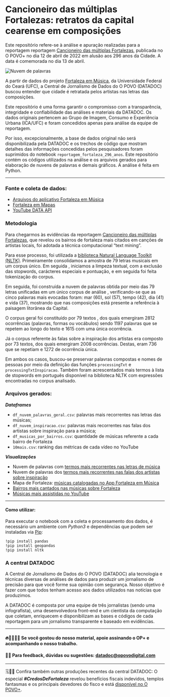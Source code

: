 # Cancioneiro das múltiplas Fortalezas: retratos da capital cearense em composições

Este repositório refere-se à análise e apuração realizadas para a reportagem reportagem [Cancioneiro das múltiplas Fortalezas](https://mais.opovo.com.br/reportagens-especiais/2022/04/12/as-multiplas-fortalezas-expressas-em-cancoes.html), publicada no O POVO+ no dia 12 de abril de 2022 em alusão aos 296 anos da Cidade. A data é comemorada no dia 13 de abril.

![Nuvem de palavras](https://user-images.githubusercontent.com/43644247/163463584-cac74999-3d82-430c-91b4-9bcab9df6952.png)

A partir de dados do projeto [Fortaleza em Música](https://play.google.com/store/apps/details?id=com.ufc.fortalezaemmusica&gl=US), da Universidade Federal do Ceará (UFC), a Central de Jornalismo de Dados do O POVO (DATADOC) buscou entender que cidade é retratada pelos artistas nas letras das composições.

Este repositório é uma forma garantir o compromisso com a transparência, integridade e confiabilidade das análises e materiais da DATADOC. Os dados originais pertencem ao Grupo de Imagem, Consumo e Experiência Urbana (ICA/UFC) e foram concedidos apenas para análise da equipe de reportagem.

Por isso, excepcionalmente, a base de dados original não será disponibilizada pela DATADOC e os trechos de código que mostram detalhes das informações concedidas pelos pesquisadores foram suprimidos do notebook `reportagem_fortaleza_296_anos`. Este repositório contém os códigos utilizados na análise e os arquivos gerados para elaboração de nuvens de palavras e demais gráficos. A análise é feita em Python.

--------------------------------------

### Fonte e coleta de dados:

- [Arquivos do aplicativo Fortaleza em Música](https://play.google.com/store/apps/details?id=com.ufc.fortalezaemmusica&gl=US)
- [Fortaleza em Mapas](https://mapas.fortaleza.ce.gov.br/)
- [YouTube DATA API](https://developers.google.com/youtube/v3/)

### Metodologia

Para chegarmos às evidências da reportagem [Cancioneiro das múltiplas Fortalezas](https://mais.opovo.com.br/reportagens-especiais/2022/04/12/as-multiplas-fortalezas-expressas-em-cancoes.html), que revelou os bairros de fortaleza mais citados em canções de artistas locais, foi adotada a técnica computacional “text  mining”.

Para esse processo, foi utilizada a [biblioteca Natural Language Toolkit (NLTK)](https://www.nltk.org/). Primeiramente consolidamos a amostra de 79 letras musicais em um corpus único. Em seguida , iniciamos a limpeza textual, com a exclusão das stopwords, carácteres especiais e pontuação,  e em seguida foi feita tokenização do corpus. 

Em seguida, foi construída a nuvem de palavras obtida por meio das 79 letras unificadas em um único corpus de análise , verificando-se que as cinco palavras mais evocadas foram: mar (60), sol (57), tempo (42), dia (41) e vida (37), mostrando que nas composições está presente a referência à paisagem litorânea da Capital.

O corpus geral foi constituído por 79 textos , dos quais emergiram 2812 ocorrências (palavras, formas ou vocábulos) sendo 1197 palavras que se repetem ao longo do texto e 1615 com uma única ocorrência.

Já o corpus referente às falas sobre a inspiração dos artistas era composto por 73 textos, dos quais emergiram 2008 ocorrências. Destas, eram 736 que se repetiam e 1272 de ocorrência única.

Em ambos os casos, buscou-se preservar palavras compostas e nomes de pessoas por meio da definição das funções `processingTxt` e `processingTxtInspiracao`. Também foram acrescentados mais termos à lista de stopwords em português disponível na biblioteca NLTK com expressões encontradas no corpus analisado.

### Arquivos gerados:

**_Dataframes_**
 - `df_nuvem_palavras_geral.csv`: palavras mais recorrentes nas letras das músicas;
 - `df_nuvem_inspiracao.csv`: palavras mais recorrentes nas falas dos artistas sobre inspiração para a música;
 - `df_musicas_por_bairros.csv`: quantidade de músicas referente a cada bairro de Fortaleza
 - `10mais.csv`: ranking das métricas de cada vídeo no YouTube
 
 **_Visualizações_**
- Nuvem de palavras com [termos mais recorrentes nas letras de música](https://public.flourish.studio/visualisation/9331125/)
- Nuvem de palavras dos [termos mais recorrentes nas falas dos artistas sobre inspiração](https://public.flourish.studio/visualisation/9331396/)
- Mapa de Fortaleza: [músicas catalogadas no App Fortaleza em Música](https://observablehq.com/embed/8acc04c8196c4c61?cells=chart%2Cfonte%2Cviewof+selected_artista%2Cviewof+selected_bairro)
- [Bairros mais cantados nas músicas sobre Fortaleza](https://public.flourish.studio/visualisation/9333060/)
- [Músicas mais assistidas no YouTube](https://public.flourish.studio/visualisation/9385338/)

--------------------------------------

#### Como utilizar:

Para executar o notebook com a coleta e processamento dos dados, é necessário um ambiente com *Python3* e dependências que podem ser instaladas via [Pip](https://pypi.org/project/pip/): 
```{python}
!pip install pandas
!pip install geopandas
!pip install nltk
```

### A central DATADOC

A Central de Jornalismo de Dados do O POVO (DATADOC) alia tecnologia e técnicas diversas de análises de dados para produzir um jornalismo de precisão para que você forme sua opinião com segurança. Nosso objetivo é fazer com que todos tenham acesso aos dados utilizados nas notícias que produzimos.

A DATADOC é composta por uma equipe de três jornalistas (sendo uma infografista), uma desenvolvedora front-end e um cientista da computação que coletam, enriquecem e disponibilizam as bases e códigos de cada reportagem para um jornalismo transparente e baseado em evidências.

 --------------------------------------
#### 🔥📰👩🏻‍💻 Se você gostou do nosso material, apoie assinando o OP+ e acompanhando o nosso trabalho.

#### 📝📨 Para feedback, dúvidas ou sugestões: datadoc@opovodigital.com

--------------------------------------
 
🗓️🕵🏻 Confira também outras produções recentes da central DATADOC: O especial ***#CredosDeFortaleza*** revelou benefícios fiscais indevidos, templos fantasmas e os principais devedores do fisco e está [disponível no O POVO+](https://bit.ly/3gkGPyF).